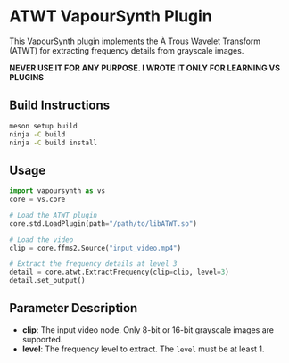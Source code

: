 # ATWT VapourSynth Plugin

This VapourSynth plugin implements the À Trous Wavelet Transform (ATWT) for extracting frequency details from grayscale images.

**NEVER USE IT FOR ANY PURPOSE. I WROTE IT ONLY FOR LEARNING VS PLUGINS**

## Build Instructions

```bash
meson setup build
ninja -C build
ninja -C build install
```

## Usage

```python
import vapoursynth as vs
core = vs.core

# Load the ATWT plugin
core.std.LoadPlugin(path="/path/to/libATWT.so")

# Load the video
clip = core.ffms2.Source("input_video.mp4")

# Extract the frequency details at level 3
detail = core.atwt.ExtractFrequency(clip=clip, level=3)
detail.set_output()
```

## Parameter Description

- **clip**: The input video node. Only 8-bit or 16-bit grayscale images are supported.
- **level**: The frequency level to extract. The `level` must be at least 1.
